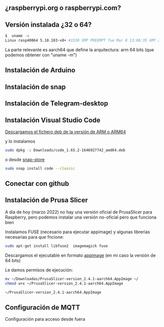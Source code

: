 
## ¿raspberrypi.org o raspberrypi.com?


## Versión instalada ¿32 o 64?

```sh
$  uname -a
Linux rasp40064 5.10.103-v8+ #1530 SMP PREEMPT Tue Mar 8 13:06:35 GMT 2022 aarch64 GNU/Linux

```
La parte relevante es aarch64 que define la arquitectura: arm 64 bits (que podemos obtener con "uname -m")

## Instalación de Arduino



## Instalación de snap



## Instalación de Telegram-desktop

## Instalación Visual Studio Code

[Descargamos el fichero deb de la versión de ARM o ARM64](https://code.visualstudio.com/#alt-downloads)

y lo instalamos

```sh
sudo dpkg -i Downloads/code_1.65.2-1646927742_amd64.deb
```

o desde [snap-store](https://snapcraft.io/code)

```sh
sudo snap install code --classic
```

## Conectar con github


## Instalación de Prusa Slicer

A día de hoy (marzo 2022) no hay una versión oficial de PrusaSlicer para Raspberry, pero podemos instalar una versión no-oficial pero que funciona bien


Instalamos FUSE (necesario para ejecutar appimage) y algunas librerías necesarias para que fncione:

```sh
sudo apt-get install libfuse2  imagemagick fuse
```
Descargamos el ejecutable en formato [appimage](https://github.com/davidk/PrusaSlicer-ARM.AppImage/releases) (en mi caso la versión de 64 bits)

Le damos permisos de ejecución:

```sh
mv ~/Downloadas/PrusaSlicer-version_2.4.1-aarch64.AppImage ~/
chmod u+x ~/PrusaSlicer-version_2.4.1-aarch64.AppImage

~/PrusaSlicer-version_2.4.1-aarch64.AppImage
```

## Configuración de MQTT 

Configuración para acceso desde fuera
